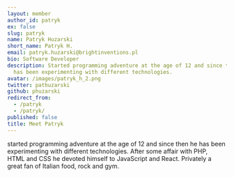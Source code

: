 ```yaml
---
layout: member
author_id: patryk
ex: false
slug: patryk
name: Patryk Huzarski
short_name: Patryk H.
email: patryk.huzarski@brightinventions.pl
bio: Software Developer
description: Started programming adventure at the age of 12 and since then he
  has been experimenting with different technologies.
avatar: /images/patryk_h_2.png
twitter: pathuzarski
github: phuzarski
redirect_from:
  - /patryk
  - /patryk/
published: false
title: Meet Patryk
---
```


started programming adventure at the age of 12 and since then he has been experimenting with different technologies. After some affair with PHP, HTML and CSS he devoted himself to JavaScript and React. Privately a great fan of Italian food, rock and gym.

